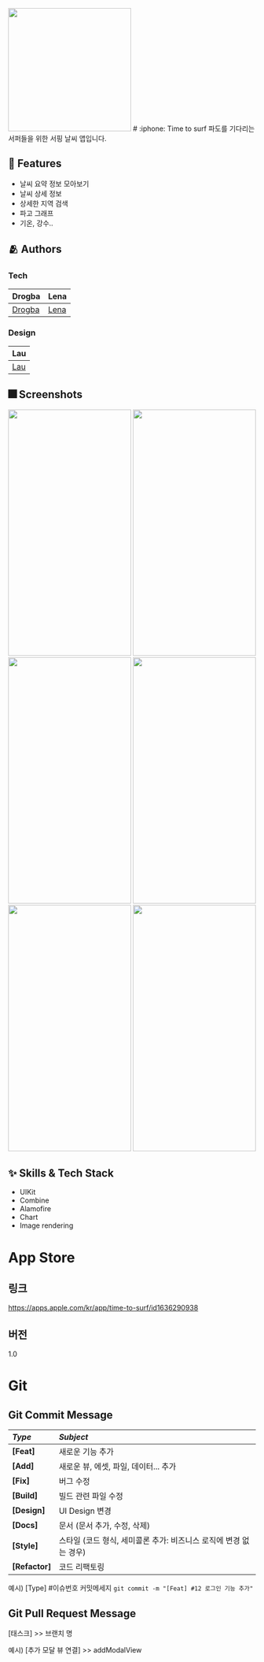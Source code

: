 <img src="https://user-images.githubusercontent.com/74828662/185645833-cc44bafd-fb42-4564-aae4-c569bc742d83.png" width="250" height="250"/>
# :iphone: Time to surf
파도를 기다리는 서퍼들을 위한 서핑 날씨 앱입니다.

## :pushpin: Features
- 날씨 요약 정보 모아보기
- 날씨 상세 정보
- 상세한 지역 검색
- 파고 그래프
- 기온, 강수..

## :people_hugging: Authors
### Tech
|Drogba|Lena|
|:---|:---|
|[Drogba](https://github.com/iDrogba)|[Lena](https://github.com/lenamin)|
### Design
|Lau|
|:---|
|[Lau](https://github.com/lau0505)|

## :fireworks: Screenshots
<img src="https://user-images.githubusercontent.com/74828662/185643705-812df99c-f3b1-4ec4-9e52-b53a5248cddb.png" width="250" height="500"/> <img src="https://user-images.githubusercontent.com/74828662/185643570-effa6746-9c94-4131-864d-b658fc00095c.png" width="250" height="500"/> <img src="https://user-images.githubusercontent.com/74828662/185643590-8dd35ce1-1e9f-4e7e-9cda-923a7087e3e8.png" width="250" height="500"/> <img src="https://user-images.githubusercontent.com/74828662/185643600-334b5658-b7a2-4f81-a5ba-5dfdb8e4fdc8.png" width="250" height="500"/> <img src="https://user-images.githubusercontent.com/74828662/185643672-72c39012-7d79-4fcc-b7e6-83717c3ba2df.png" width="250" height="500"/> <img src="https://user-images.githubusercontent.com/74828662/185643686-be50949e-3821-4ce6-afc6-ea364a44cb81.png" width="250" height="500"/>

## :sparkles: Skills & Tech Stack
- UIKit
- Combine
- Alamofire
- Chart
- Image rendering


# App Store
## 링크
https://apps.apple.com/kr/app/time-to-surf/id1636290938
## 버전
1.0


# Git
## Git Commit Message
|*Type*|*Subject*|
|:---|:---|
|**[Feat]**|새로운 기능 추가|
|**[Add]**|새로운 뷰, 에셋, 파일, 데이터... 추가|
|**[Fix]**|버그 수정|
|**[Build]**|빌드 관련 파일 수정|
|**[Design]**|UI Design 변경|
|**[Docs]**|문서 (문서 추가, 수정, 삭제)|
|**[Style]**|스타일 (코드 형식, 세미콜론 추가: 비즈니스 로직에 변경 없는 경우)|
|**[Refactor]**|코드 리팩토링| 

예시) [Type] #이슈번호 커밋메세지 `git commit -m "[Feat] #12 로그인 기능 추가"`

## Git Pull Request Message
[태스크] >> 브랜치 명

예시) [추가 모달 뷰 연결] >> addModalView
